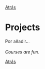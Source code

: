 [Atrás](https://drodrigo96.github.io/)

# Projects
<p align="justify">Por añadir...
<br><br>
<i>Courses are fun.</i>
</p>








[Atrás](https://drodrigo96.github.io/)
